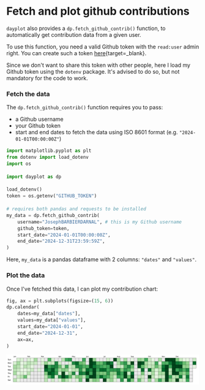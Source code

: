 # Fetch and plot github contributions

`dayplot` also provides a `dp.fetch_github_contrib()` function, to automatically get contribution data from a given user.

To use this function, you need a valid Github token with the `read:user` admin right. You can create such a token [here](https://github.com/settings/tokens){target=\_blank}.

Since we don't want to share this token with other people, here I load my Github token using the `dotenv` package. It's advised to do so, but not mandatory for the code to work.

### Fetch the data

The `dp.fetch_github_contrib()` function requires you to pass:

- a Github username
- your Github token
- start and end dates to fetch the data using ISO 8601 format (e.g. `"2024-01-01T00:00:00Z"`)

```py
import matplotlib.pyplot as plt
from dotenv import load_dotenv
import os

import dayplot as dp

load_dotenv()
token = os.getenv("GITHUB_TOKEN")

# requires both pandas and requests to be installed
my_data = dp.fetch_github_contrib(
    username="JosephBARBIERDARNAL", # this is my Github username
    github_token=token,
    start_date="2024-01-01T00:00:00Z",
    end_date="2024-12-31T23:59:59Z",
)
```

Here, `my_data` is a pandas dataframe with 2 columns: `"dates"` and `"values"`.

### Plot the data

Once I've fetched this data, I can plot my contribution chart:

```py
fig, ax = plt.subplots(figsize=(15, 6))
dp.calendar(
    dates=my_data["dates"],
    values=my_data["values"],
    start_date="2024-01-01",
    end_date="2024-12-31",
    ax=ax,
)
```

![](../img/github.png)

